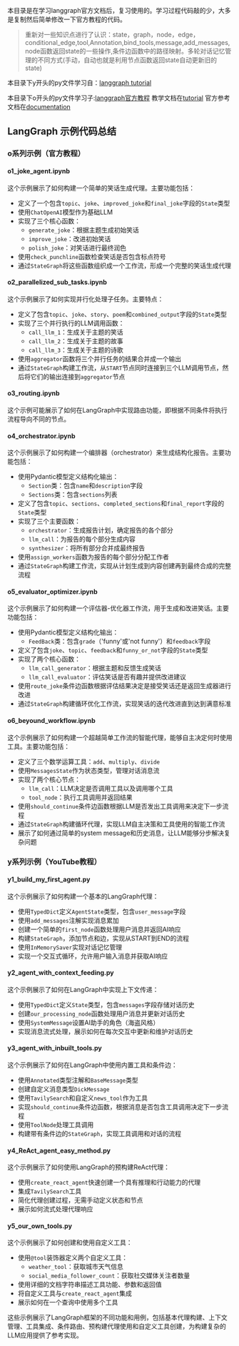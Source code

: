 本目录是在学习langgraph官方文档后，复习使用的。学习过程代码敲的少，大多是复制然后简单修改一下官方教程的代码。

> 重新对一些知识点进行了认识：state，graph，node，edge，conditional_edge,tool,Annotation,bind_tools,message,add_messages,node函数返回state的一些操作,条件边函数中的路径映射。多轮对话记忆管理的不同方式(手动，自动也就是利用节点函数返回state自动更新旧的state)

本目录下y开头的py文件学习自：[langgraph tutorial](https://www.youtube.com/watch?v=UklCxmEvz2w)

本目录下o开头的py文件学习子:[langgraph官方教程](https://www.youtube.com/watch?v=aHCDrAbH_go)
教学文档在[tutorial](https://mirror-feeling-d80.notion.site/Workflow-And-Agents-17e808527b1780d792a0d934ce62bee6)
官方参考文档在[documentation](https://langchain-ai.github.io/langgraph/tutorials/workflows/)


## LangGraph 示例代码总结

### o系列示例（官方教程）

#### o1_joke_agent.ipynb

这个示例展示了如何构建一个简单的笑话生成代理。主要功能包括：

- 定义了一个包含`topic`、`joke`、`improved_joke`和`final_joke`字段的`State`类型
- 使用`ChatOpenAI`模型作为基础LLM
- 实现了三个核心函数：
  - `generate_joke`：根据主题生成初始笑话
  - `improve_joke`：改进初始笑话
  - `polish_joke`：对笑话进行最终润色
- 使用`check_punchline`函数检查笑话是否包含标点符号
- 通过`StateGraph`将这些函数组织成一个工作流，形成一个完整的笑话生成代理

#### o2_parallelized_sub_tasks.ipynb

这个示例展示了如何实现并行化处理子任务。主要特点：

- 定义了包含`topic`、`joke`、`story`、`poem`和`combined_output`字段的`State`类型
- 实现了三个并行执行的LLM调用函数：
  - `call_llm_1`：生成关于主题的笑话
  - `call_llm_2`：生成关于主题的故事
  - `call_llm_3`：生成关于主题的诗歌
- 使用`aggregator`函数将三个并行任务的结果合并成一个输出
- 通过`StateGraph`构建工作流，从`START`节点同时连接到三个LLM调用节点，然后将它们的输出连接到`aggregator`节点

#### o3_routing.ipynb

这个示例可能展示了如何在LangGraph中实现路由功能，即根据不同条件将执行流程导向不同的节点。

#### o4_orchestrator.ipynb

这个示例展示了如何构建一个编排器（orchestrator）来生成结构化报告。主要功能包括：

- 使用Pydantic模型定义结构化输出：
  - `Section`类：包含`name`和`description`字段
  - `Sections`类：包含`sections`列表
- 定义了包含`topic`、`sections`、`completed_sections`和`final_report`字段的`State`类型
- 实现了三个主要函数：
  - `orchestrator`：生成报告计划，确定报告的各个部分
  - `llm_call`：为报告的每个部分生成内容
  - `synthesizer`：将所有部分合并成最终报告
- 使用`assign_workers`函数为报告的每个部分分配工作者
- 通过`StateGraph`构建工作流，实现从计划生成到内容创建再到最终合成的完整流程

#### o5_evaluator_optimizer.ipynb

这个示例展示了如何构建一个评估器-优化器工作流，用于生成和改进笑话。主要功能包括：

- 使用Pydantic模型定义结构化输出：
  - `FeedBack`类：包含`grade`（'funny'或'not funny'）和`feedback`字段
- 定义了包含`joke`、`topic`、`feedback`和`funny_or_not`字段的`State`类型
- 实现了两个核心函数：
  - `llm_call_generator`：根据主题和反馈生成笑话
  - `llm_call_evaluator`：评估笑话是否有趣并提供改进建议
- 使用`route_joke`条件边函数根据评估结果决定是接受笑话还是返回生成器进行改进
- 通过`StateGraph`构建循环优化工作流，实现笑话的迭代改进直到达到满意标准

#### o6_beyound_workflow.ipynb

这个示例展示了如何构建一个超越简单工作流的智能代理，能够自主决定何时使用工具。主要功能包括：

- 定义了三个数学运算工具：`add`、`multiply`、`divide`
- 使用`MessagesState`作为状态类型，管理对话消息流
- 实现了两个核心节点：
  - `llm_call`：LLM决定是否调用工具以及调用哪个工具
  - `tool_node`：执行工具调用并返回结果
- 使用`should_continue`条件边函数根据LLM是否发出工具调用来决定下一步流程
- 通过`StateGraph`构建循环代理，实现LLM自主决策和工具使用的智能工作流
- 展示了如何通过简单的system message和历史消息，让LLM能够分步解决复杂问题

### y系列示例（YouTube教程）

#### y1_build_my_first_agent.py

这个示例展示了如何构建一个基本的LangGraph代理：

- 使用`TypedDict`定义`AgentState`类型，包含`user_message`字段
- 使用`add_messages`注解实现消息累加
- 创建一个简单的`first_node`函数处理用户消息并返回AI响应
- 构建`StateGraph`，添加节点和边，实现从START到END的流程
- 使用`InMemorySaver`实现对话记忆管理
- 实现一个交互式循环，允许用户输入消息并获取AI响应

#### y2_agent_with_context_feeding.py

这个示例展示了如何在LangGraph中实现上下文传递：

- 使用`TypedDict`定义`State`类型，包含`messages`字段存储对话历史
- 创建`our_processing_node`函数处理用户消息并更新对话历史
- 使用`SystemMessage`设置AI助手的角色（海盗风格）
- 实现消息流式处理，展示如何在每次交互中更新和维护对话历史

#### y3_agent_with_inbuilt_tools.py

这个示例展示了如何在LangGraph中使用内置工具和条件边：

- 使用`Annotated`类型注解和`BaseMessage`类型
- 创建自定义消息类型`DickMessage`
- 使用`TavilySearch`和自定义`news_tool`作为工具
- 实现`should_continue`条件边函数，根据消息是否包含工具调用决定下一步流程
- 使用`ToolNode`处理工具调用
- 构建带有条件边的`StateGraph`，实现工具调用和对话的流程

#### y4_ReAct_agent_easy_method.py

这个示例展示了如何使用LangGraph的预构建ReAct代理：

- 使用`create_react_agent`快速创建一个具有推理和行动能力的代理
- 集成`TavilySearch`工具
- 简化代理创建过程，无需手动定义状态和节点
- 展示如何流式处理代理响应

#### y5_our_own_tools.py

这个示例展示了如何创建和使用自定义工具：

- 使用`@tool`装饰器定义两个自定义工具：
  - `weather_tool`：获取城市天气信息
  - `social_media_follower_count`：获取社交媒体关注者数量
- 使用详细的文档字符串描述工具功能、参数和返回值
- 将自定义工具与`create_react_agent`集成
- 展示如何在一个查询中使用多个工具

这些示例展示了LangGraph框架的不同功能和用例，包括基本代理构建、上下文管理、工具集成、条件路由、预构建代理使用和自定义工具创建，为构建复杂的LLM应用提供了参考实现。

